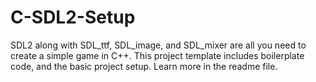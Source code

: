 # C-SDL2-Setup
SDL2 along with SDL_ttf, SDL_image, and SDL_mixer are all you need to create a simple game in C++. This project template includes boilerplate code, and the basic project setup. Learn more in the readme file.
